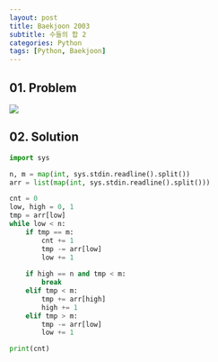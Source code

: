 ```yaml
---
layout: post
title: Baekjoon 2003
subtitle: 수들의 합 2
categories: Python
tags: [Python, Baekjoon]
---
```


## 01. Problem

<img src="https://github.com/WoojinJeonkr/WoojinJeonkr.github.io/blob/main/assets/images/post_image/baekjoon_2003.png?raw=true">

## 02. Solution

```Python
import sys

n, m = map(int, sys.stdin.readline().split())
arr = list(map(int, sys.stdin.readline().split()))

cnt = 0
low, high = 0, 1
tmp = arr[low]
while low < n:
    if tmp == m:
        cnt += 1
        tmp -= arr[low]
        low += 1
    
    if high == n and tmp < m:
        break
    elif tmp < m:
        tmp += arr[high]
        high += 1
    elif tmp > m:
        tmp -= arr[low]
        low += 1

print(cnt)
```
